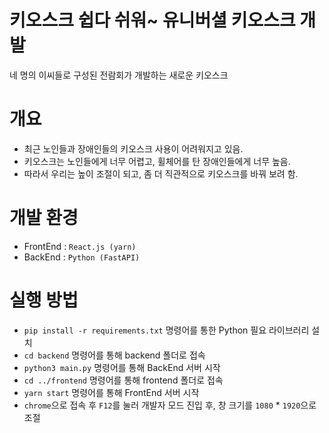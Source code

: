# 키오스크 쉽다 쉬워~ 유니버셜 키오스크 개발
네 명의 이씨들로 구성된 전람회가 개발하는 새로운 키오스크

# 개요
- 최근 노인들과 장애인들의 키오스크 사용이 어려워지고 있음.
- 키오스크는 노인들에게 너무 어렵고, 휠체어를 탄 장애인들에게 너무 높음.
- 따라서 우리는 높이 조절이 되고, 좀 더 직관적으로 키오스크를 바꿔 보려 함.

# 개발 환경
- FrontEnd : `React.js (yarn)`
- BackEnd : `Python (FastAPI)`

# 실행 방법
- `pip install -r requirements.txt` 명령어를 통한 Python 필요 라이브러리 설치
- `cd backend` 명령어를 통해 backend 폴더로 접속
- `python3 main.py` 명령어를 통해 BackEnd 서버 시작
- `cd ../frontend` 명령어를 통해 frontend 폴더로 접속
- `yarn start` 명령어를 통해 FrontEnd 서버 시작
- `chrome`으로 접속 후 `F12`를 눌러 개발자 모드 진입 후, 창 크기를 `1080` * `1920`으로 조절
